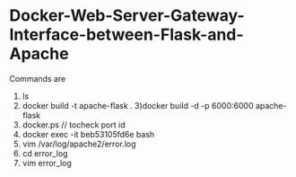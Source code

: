 # Docker-Web-Server-Gateway-Interface-between-Flask-and-Apache

Commands are 
1) ls 
2) docker build -t apache-flask .
3)docker build -d -p 6000:6000 apache-flask
4) docker.ps // tocheck port id
5) docker exec -it beb53105fd6e bash
6) vim /var/log/apache2/error.log
7) cd error_log
8) vim error_log


